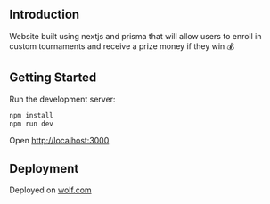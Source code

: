 ## Introduction

Website built using nextjs and prisma that will allow users to enroll in custom tournaments and receive a prize money if they win 💰

## Getting Started

Run the development server:

```bash
npm install
npm run dev
```

Open [http://localhost:3000](http://localhost:3000)

## Deployment

Deployed on [wolf.com](https://www.michelbeyrouty.com)
